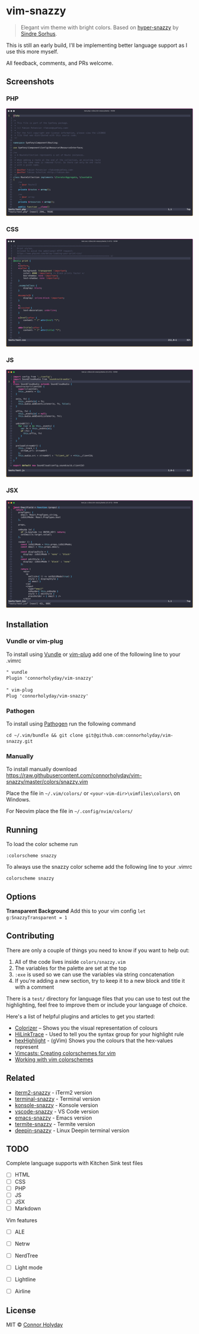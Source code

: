 # vim-snazzy

> Elegant vim theme with bright colors. Based on [hyper-snazzy](https://github.com/sindresorhus/hyper-snazzy/) by [Sindre Sorhus](https://sindresorhus.com).

This is still an early build, I'll be implementing better language support as I use this more myself.

All feedback, comments, and PRs welcome.

## Screenshots

### PHP
![](images/snazzy-php.jpg)

### CSS
![](images/snazzy-css.jpg)

### JS
![](images/snazzy-js.jpg)

### JSX
![](images/snazzy-jsx.jpg)

## Installation

### Vundle or vim-plug
To install using [Vundle](https://github.com/VundleVim/Vundle.vim) or [vim-plug](https://github.com/junegunn/vim-plug)
add one of the following line to your .vimrc

```vim
" vundle
Plugin 'connorholyday/vim-snazzy'

" vim-plug
Plug 'connorholyday/vim-snazzy'
```

### Pathogen
To install using [Pathogen](https://github.com/tpope/vim-pathogen) run the following command
```
cd ~/.vim/bundle && git clone git@github.com:connorholyday/vim-snazzy.git
```

### Manually
To install manually download https://raw.githubusercontent.com/connorholyday/vim-snazzy/master/colors/snazzy.vim

Place the file in `~/.vim/colors/` or `<your-vim-dir>\vimfiles\colors\` on Windows.

For Neovim place the file in `~/.config/nvim/colors/`

## Running

To load the color scheme run
```
:colorscheme snazzy
```

To always use the snazzy color scheme add the following line to your .vimrc
```
colorscheme snazzy
```

## Options

**Transparent Background**
Add this to your vim config
`let g:SnazzyTransparent = 1`

## Contributing
There are only a couple of things you need to know if you want to help out:
1. All of the code lives inside `colors/snazzy.vim`
2. The variables for the palette are set at the top
3. `:exe` is used so we can use the variables via string concatenation
4. If you're adding a new section, try to keep it to a new block and title it with a comment

There is a `test/` directory for language files that you can use to test out the highlighting, feel free to improve them or include your language of choice.

Here's a list of helpful plugins and articles to get you started:
- [Colorizer](https://github.com/chrisbra/Colorizer) – Shows you the visual representation of colours
- [HiLinkTrace](http://vim.wikia.com/wiki/Identify_the_syntax_highlighting_group_used_at_the_cursor) - Used to tell you the syntax group for your highlight rule
- [hexHighlight](https://www.vim.org/scripts/script.php?script_id=2937) - (gVim) Shows you the colours that the hex-values represent
- [Vimcasts: Creating colorschemes for vim](http://vimcasts.org/episodes/creating-colorschemes-for-vim/)
- [Working with vim colorschemes](https://jordanelver.co.uk/blog/2015/05/27/working-with-vim-colorschemes/)


## Related

- [iterm2-snazzy](https://github.com/sindresorhus/iterm2-snazzy) - iTerm2 version
- [terminal-snazzy](https://github.com/sindresorhus/terminal-snazzy) - Terminal version
- [konsole-snazzy](https://github.com/miedzinski/konsole-snazzy) - Konsole version
- [vscode-snazzy](https://github.com/Tyriar/vscode-snazzy) - VS Code version
- [emacs-snazzy](https://github.com/weijiangan/emacs-snazzy) - Emacs version
- [termite-snazzy](https://github.com/kbobrowski/termite-snazzy) - Termite version
- [deepin-snazzy](https://github.com/xxczaki/deepin-snazzy) - Linux Deepin terminal version



## TODO

Complete language supports with Kitchen Sink test files

- [ ] HTML
- [ ] CSS
- [ ] PHP
- [ ] JS
- [ ] JSX
- [ ] Markdown

Vim features

- [ ] ALE
- [ ] Netrw
- [ ] NerdTree
- [ ] Light mode
- [ ] Lightline
- [ ] Airline


## License

MIT © [Connor Holyday](https://holyday.me)
